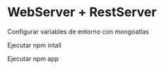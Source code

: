 # WebServer + RestServer

Configurar variables de entorno con mongoatlas

Ejecutar npm intall 

Ejecutar npm app
